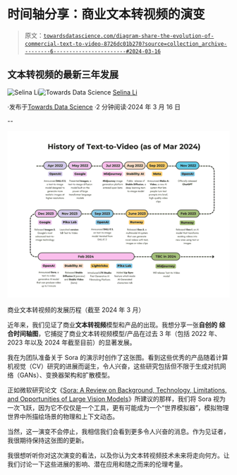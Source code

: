 # 时间轴分享：商业文本转视频的演变

> 原文：[`towardsdatascience.com/diagram-share-the-evolution-of-commercial-text-to-video-8726dc01b270?source=collection_archive---------6-----------------------#2024-03-16`](https://towardsdatascience.com/diagram-share-the-evolution-of-commercial-text-to-video-8726dc01b270?source=collection_archive---------6-----------------------#2024-03-16)

## 文本转视频的最新三年发展

[](https://medium.com/@lizhuohang.selina?source=post_page---byline--8726dc01b270--------------------------------)![Selina Li](https://medium.com/@lizhuohang.selina?source=post_page---byline--8726dc01b270--------------------------------)[](https://towardsdatascience.com/?source=post_page---byline--8726dc01b270--------------------------------)![Towards Data Science](https://towardsdatascience.com/?source=post_page---byline--8726dc01b270--------------------------------) [Selina Li](https://medium.com/@lizhuohang.selina?source=post_page---byline--8726dc01b270--------------------------------)

·发布于[Towards Data Science](https://towardsdatascience.com/?source=post_page---byline--8726dc01b270--------------------------------) ·2 分钟阅读·2024 年 3 月 16 日

--

![](img/220f083cc460b33d849d14382758b3be.png)

商业文本转视频的发展历程（截至 2024 年 3 月）

近年来，我们见证了商业**文本转视频**模型和产品的出现。我想分享一张**自创的** **综合时间轴图**，它捕捉了商业文本转视频模型/产品在过去 3 年（包括 2022 年、2023 年以及 2024 年截至目前）的显著发展。

我在为团队准备关于 Sora 的演示时创作了这张图。看到这些优秀的产品随着计算机视觉（CV）研究的进展而诞生，令人兴奋，这些研究包括但不限于生成对抗网络（GANs）、变换器架构和扩散模型。

正如微软研究论文《[Sora: A Review on Background, Technology, Limitations, and Opportunities of Large Vision Models](https://arxiv.org/abs/2402.17177)》所建议的那样，我们将 Sora 视为一次飞跃，因为它不仅仅是一个工具，更有可能成为一个“世界模拟器”，模拟物理世界中所描绘场景的物理和上下文动态。

当然，这一演变不会停止，我相信我们会看到更多令人兴奋的消息。作为见证者，我很期待保持这张图的更新。

我很想听听你对这次演变的看法，以及你认为文本转视频技术未来将走向何方。让我们讨论一下这些进展的影响、潜在应用和随之而来的伦理考量。
